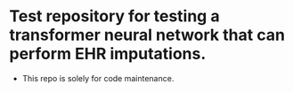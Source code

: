# Test repository for testing a transformer neural network that can perform EHR imputations.

 - This repo is solely for code maintenance.
